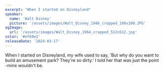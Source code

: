 ```yaml
---
excerpt: "When I started on Disneyland"
speaker:
  name: 'Walt Disney'
  picture: '/assets/images/Walt_Disney_1946_cropped_100x100.JPG'
ogImage:
  url: '/assets/images/Walt_Disney_1964_cropped_512x512.jpg'
color: '#ef69e2'
releaseDate: '2024-03-17'
---
```

When I started on Disneyland, my wife used to say, 'But why do you want to build an amusement park? They're so dirty.' I told her that was just the point -mine wouldn't be.
